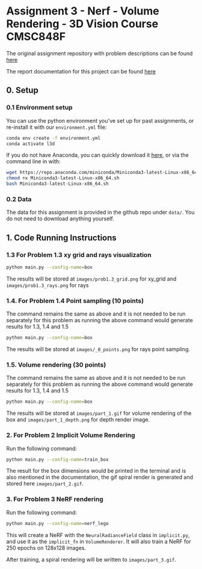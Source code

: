 Assignment 3 - Nerf - Volume Rendering - 3D Vision Course CMSC848F
===================================

The original assignment repository with problem descriptions can be found [here](https://github.com/848f-3DVision/assignment3)

The report documentation for this project can be found [here](https://darshit-desai.github.io/NeRF-VolumeRendering-3DVision)

##  0. Setup

### 0.1 Environment setup
You can use the python environment you've set up for past assignments, or re-install it with our `environment.yml` file:

```bash
conda env create -f environment.yml
conda activate l3d
```

If you do not have Anaconda, you can quickly download it [here](https://docs.conda.io/en/latest/miniconda.html), or via the command line in with:

```bash
wget https://repo.anaconda.com/miniconda/Miniconda3-latest-Linux-x86_64.sh
chmod +x Miniconda3-latest-Linux-x86_64.sh
bash Miniconda3-latest-Linux-x86_64.sh
```

### 0.2 Data

The data for this assignment is provided in the github repo under `data/`. You do not need to download anything yourself.

##  1. Code Running Instructions

### 1.3 For Problem 1.3 xy grid and rays visualization 

```bash
python main.py --config-name=box
```
The results will be stored at `images/prob1.3_grid.png` for xy_grid and `images/prob1.3_rays.png` for rays

###  1.4. For Problem 1.4 Point sampling (10 points)

The command remains the same as above and it is not needed to be run separately for this problem as running the above command would generate results for 1.3, 1.4 and 1.5

```bash
python main.py --config-name=box
```
The results will be stored at `images/_0_points.png` for rays point sampling.

###  1.5. Volume rendering (30 points)

The command remains the same as above and it is not needed to be run separately for this problem as running the above command would generate results for 1.3, 1.4 and 1.5

```bash
python main.py --config-name=box
```
The results will be stored at `images/part_1.gif` for volume rendering of the box and `images/part_1_depth.png` for depth render image.


###  2. For Problem 2 Implicit Volume Rendering

Run the following command:

```bash
python main.py --config-name=train_box
```

The result for the box dimensions would be printed in the terminal and is also mentioned in the documentation, the gif spiral render is generated and stored here `images/part_2.gif`.

###  3. For Problem 3 NeRF rendering
Run the following command:
```bash
python main.py --config-name=nerf_lego
```

This will create a NeRF with the `NeuralRadianceField` class in `implicit.py`, and use it as the `implicit_fn` in `VolumeRenderer`. It will also train a NeRF for 250 epochs on 128x128 images.

After training, a spiral rendering will be written to `images/part_3.gif`.

